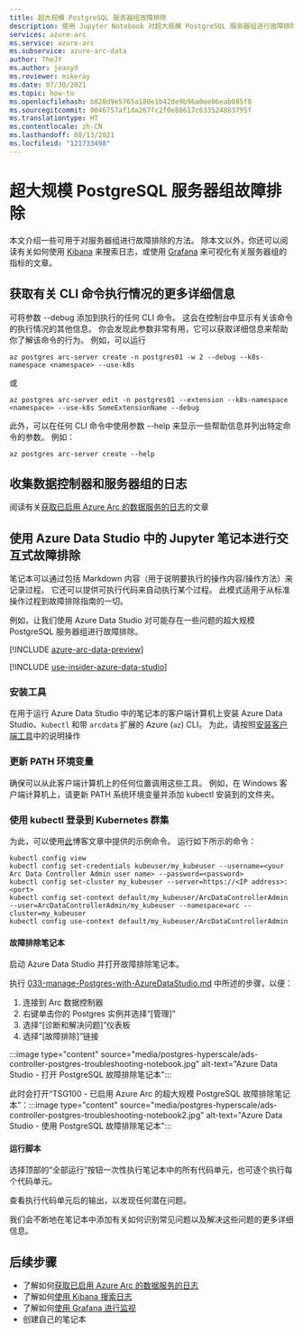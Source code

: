 ```yaml
---
title: 超大规模 PostgreSQL 服务器组故障排除
description: 使用 Jupyter Notebook 对超大规模 PostgreSQL 服务器组进行故障排除
services: azure-arc
ms.service: azure-arc
ms.subservice: azure-arc-data
author: TheJY
ms.author: jeanyd
ms.reviewer: mikeray
ms.date: 07/30/2021
ms.topic: how-to
ms.openlocfilehash: b828d9e5765a180e1b42de9b96a0ee06eab085f8
ms.sourcegitcommit: 0046757af1da267fc2f0e88617c633524883795f
ms.translationtype: HT
ms.contentlocale: zh-CN
ms.lasthandoff: 08/13/2021
ms.locfileid: "121733498"
---
```

# <a name="troubleshooting-postgresql-hyperscale-server-groups"></a>超大规模 PostgreSQL 服务器组故障排除
本文介绍一些可用于对服务器组进行故障排除的方法。 除本文以外，你还可以阅读有关如何使用 [Kibana](monitor-grafana-kibana.md) 来搜索日志，或使用 [Grafana](monitor-grafana-kibana.md) 来可视化有关服务器组的指标的文章。 

## <a name="getting-more-details-about-the-execution-of-a-cli-command"></a>获取有关 CLI 命令执行情况的更多详细信息
可将参数 --debug 添加到执行的任何 CLI 命令。 这会在控制台中显示有关该命令的执行情况的其他信息。 你会发现此参数非常有用，它可以获取详细信息来帮助你了解该命令的行为。
例如，可以运行
```azurecli
az postgres arc-server create -n postgres01 -w 2 --debug --k8s-namespace <namespace> --use-k8s
```

或
```azurecli
az postgres arc-server edit -n postgres01 --extension --k8s-namespace <namespace> --use-k8s SomeExtensionName --debug
```

此外，可以在任何 CLI 命令中使用参数 --help 来显示一些帮助信息并列出特定命令的参数。 例如：
```azurecli
az postgres arc-server create --help
```


## <a name="collecting-logs-of-the-data-controller-and-your-server-groups"></a>收集数据控制器和服务器组的日志
阅读有关[获取已启用 Azure Arc 的数据服务的日志](troubleshooting-get-logs.md)的文章



## <a name="interactive-troubleshooting-with-jupyter-notebooks-in-azure-data-studio"></a>使用 Azure Data Studio 中的 Jupyter 笔记本进行交互式故障排除

笔记本可以通过包括 Markdown 内容（用于说明要执行的操作内容/操作方法）来记录过程。 它还可以提供可执行代码来自动执行某个过程。  此模式适用于从标准操作过程到故障排除指南的一切。

例如，让我们使用 Azure Data Studio 对可能存在一些问题的超大规模 PostgreSQL 服务器组进行故障排除。

[!INCLUDE [azure-arc-data-preview](../../../includes/azure-arc-data-preview.md)]

[!INCLUDE [use-insider-azure-data-studio](includes/use-insider-azure-data-studio.md)]

### <a name="install-tools"></a>安装工具

在用于运行 Azure Data Studio 中的笔记本的客户端计算机上安装 Azure Data Studio、`kubectl` 和带 `arcdata` 扩展的 Azure (`az`) CLI。 为此，请按照[安装客户端工具](install-client-tools.md)中的说明操作

### <a name="update-the-path-environment-variable"></a>更新 PATH 环境变量

确保可以从此客户端计算机上的任何位置调用这些工具。 例如，在 Windows 客户端计算机上，请更新 PATH 系统环境变量并添加 kubectl 安装到的文件夹。

### <a name="log-into-your-kubernetes-cluster-with-kubectl"></a>使用 kubectl 登录到 Kubernetes 群集

为此，可以使用[此](https://blog.christianposta.com/kubernetes/logging-into-a-kubernetes-cluster-with-kubectl/)博客文章中提供的示例命令。
运行如下所示的命令：

```console
kubectl config view
kubectl config set-credentials kubeuser/my_kubeuser --username=<your Arc Data Controller Admin user name> --password=<password>
kubectl config set-cluster my_kubeuser --server=https://<IP address>:<port>
kubectl config set-context default/my_kubeuser/ArcDataControllerAdmin --user=ArcDataControllerAdmin/my_kubeuser --namespace=arc --cluster=my_kubeuser
kubectl config use-context default/my_kubeuser/ArcDataControllerAdmin
```

#### <a name="the-troubleshooting-notebook"></a>故障排除笔记本

启动 Azure Data Studio 并打开故障排除笔记本。 

执行 [033-manage-Postgres-with-AzureDataStudio.md](manage-postgresql-hyperscale-server-group-with-azure-data-studio.md) 中所述的步骤，以便：

1. 连接到 Arc 数据控制器
2. 右键单击你的 Postgres 实例并选择“[管理]”
3. 选择“[诊断和解决问题]”仪表板
4. 选择“[故障排除]”链接

:::image type="content" source="media/postgres-hyperscale/ads-controller-postgres-troubleshooting-notebook.jpg" alt-text="Azure Data Studio - 打开 PostgreSQL 故障排除笔记本":::

此时会打开“TSG100 - 已启用 Azure Arc 的超大规模 PostgreSQL 故障排除笔记本”：:::image type="content" source="media/postgres-hyperscale/ads-controller-postgres-troubleshooting-notebook2.jpg" alt-text="Azure Data Studio - 使用 PostgreSQL 故障排除笔记本":::

#### <a name="run-the-scripts"></a>运行脚本
选择顶部的“全部运行”按钮一次性执行笔记本中的所有代码单元，也可逐个执行每个代码单元。

查看执行代码单元后的输出，以发现任何潜在问题。

我们会不断地在笔记本中添加有关如何识别常见问题以及解决这些问题的更多详细信息。

## <a name="next-step"></a>后续步骤
- 了解如何[获取已启用 Azure Arc 的数据服务的日志](troubleshooting-get-logs.md)
- 了解如何[使用 Kibana 搜索日志](monitor-grafana-kibana.md)
- 了解如何[使用 Grafana 进行监视](monitor-grafana-kibana.md)
- 创建自己的笔记本
